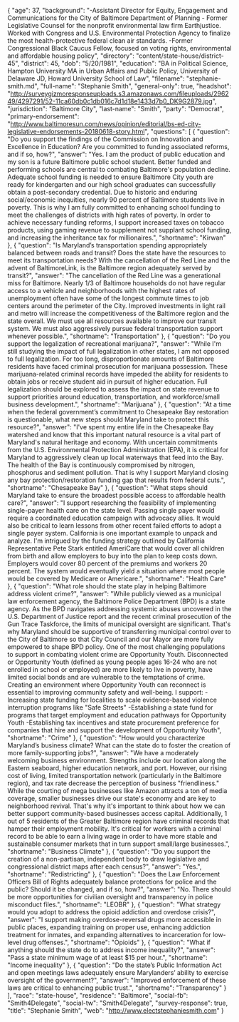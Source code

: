 {
  "age": 37,
  "background": "-Assistant Director for Equity, Engagement and Communications for the City of Baltimore Department of Planning  - Former Legislative Counsel for the nonprofit environmental law firm Earthjustice. Worked with Congress and U.S. Environmental Protection Agency to finalize the most health-protective federal clean air standards.  -Former Congressional Black Caucus Fellow, focused on voting rights, environmental and affordable housing policy",
  "directory": "content/state-house/district-45",
  "district": 45,
  "dob": "5/20/1981",
  "education": "BA in Political Science, Hampton University  MA in Urban Affairs and Public Policy, University of Delaware  JD, Howard University School of Law",
  "filename": "stephanie-smith.md",
  "full-name": "Stephanie Smith",
  "general-only": true,
  "headshot": "http://surveygizmoresponseuploads.s3.amazonaws.com/fileuploads/296249/4297291/52-11ca60db0c1db016c7d1d18e1433d7b0_DK9G2879.jpg",
  "jurisdiction": "Baltimore City",
  "last-name": "Smith",
  "party": "Democrat",
  "primary-endorsement": "http://www.baltimoresun.com/news/opinion/editorial/bs-ed-city-legislative-endorsements-20180618-story.html",
  "questions": [
    {
      "question": "Do you support the findings of the Commission on Innovation and Excellence in Education? Are you committed to funding associated reforms, and if so, how?",
      "answer": "Yes. I am the product of public education and my son is a future Baltimore public school student.  Better funded and performing schools are central to combating Baltimore's population decline. Adequate school funding is needed to ensure Baltimore City youth are ready for kindergarten and our high school graduates can successfully obtain a post-secondary credential.  Due to historic and enduring social/economic inequities, nearly 90 percent of Baltimore students live in poverty.  This is why I am fully committed to enhancing school funding to meet the challenges of districts with high rates of poverty.  In order to achieve necessary funding reforms, I support increased taxes on tobacco products, using gaming revenue to supplement not supplant school funding, and increasing the inheritance tax for millionaires.",
      "shortname": "Kirwan"
    },
    {
      "question": "Is Maryland’s transportation spending appropriately balanced between roads and transit? Does the state have the resources to meet its transportation needs? With the cancellation of the Red Line and the advent of BaltimoreLink, is the Baltimore region adequately served by transit?",
      "answer": "The cancellation of the Red Line was a generational miss for Baltimore.  Nearly 1/3 of Baltimore households do not have regular access to a vehicle and neighborhoods with the highest rates of unemployment often have some of the longest commute times to job centers around the perimeter of the City.  Improved investments in light rail and metro will increase the competitiveness of the Baltimore region and the state overall. We must use all resources available to improve our transit system. We must also aggressively pursue federal transportation support whenever possible.",
      "shortname": "Transportation"
    },
    {
      "question": "Do you support the legalization of recreational marijuana?",
      "answer": "While I'm still studying the impact of full legalization in other states, I am not opposed to full legalization.  For too long, disproportionate amounts of Baltimore residents have faced criminal prosecution for marijuana possession. These marijuana-related criminal records have impeded the ability for residents to obtain jobs or receive student aid in pursuit of higher education. Full legalization should be explored to assess the impact on state revenue to support priorities around education, transportation, and workforce/small business development.",
      "shortname": "Marijuana"
    },
    {
      "question": "At a time when the federal government’s commitment to Chesapeake Bay restoration is questionable, what new steps should Maryland take to protect this resource?",
      "answer": "I've spent my entire life in the Chesapeake Bay watershed and know that this important natural resource is a vital part of Maryland's natural heritage and economy. With uncertain commitments from the U.S. Environmental Protection Administration (EPA), it is critical for Maryland to aggressively clean up local waterways that feed into the Bay. The health of the Bay is continuously compromised by nitrogen, phosphorus and sediment pollution.  That is why I support Maryland closing any bay protection/restoration funding gap that results from federal cuts.",
      "shortname": "Chesapeake Bay"
    },
    {
      "question": "What steps should Maryland take to ensure the broadest possible access to affordable health care?",
      "answer": "I support researching the feasibility of implementing single-payer health care on the state level. Passing single payer would require a coordinated education campaign with advocacy allies. It would also be critical to learn lessons from other recent failed efforts to adopt a single payer system. California is one important example to unpack and analyze. I'm intrigued by the funding strategy outlined by California Representative Pete Stark entitled AmeriCare that would cover all children from birth and allow employers to buy into the plan to keep costs down. Employers would cover 80 percent of the premiums and workers 20 percent. The system would eventually yield a situation where most people would be covered by Medicare or Americare.",
      "shortname": "Health Care"
    },
    {
      "question": "What role should the state play in helping Baltimore address violent crime?",
      "answer": "While publicly viewed as a municipal law enforcement agency, the Baltimore Police Department (BPD) is a state agency. As the BPD navigates addressing systemic abuses uncovered in the U.S. Department of Justice report and the recent criminal prosecution of the Gun Trace Taskforce, the limits of municipal oversight are significant. That's why Maryland should be supportive of transferring municipal control over to the City of Baltimore so that City Council and our Mayor are more fully empowered to shape BPD policy.   One of the most challenging populations to support in combating violent crime are Opportunity Youth. Disconnected or Opportunity Youth (defined as young people ages 16-24 who are not enrolled in school or employed) are more likely to live in poverty, have limited social bonds and are vulnerable to the temptations of crime. Creating an environment where Opportunity Youth can reconnect is essential to improving community safety and well-being.  I support:  -Increasing state funding for localities to scale evidence-based violence interruption programs like \"Safe Streets\" -Establishing a state fund for programs that target employment and education pathways for Opportunity Youth -Establishing tax incentives and state procurement preference for companies that hire and support the development of Opportunity Youth",
      "shortname": "Crime"
    },
    {
      "question": "How would you characterize Maryland’s business climate? What can the state do to foster the creation of more family-supporting jobs?",
      "answer": "We have a moderately welcoming business environment. Strengths include our location along the Eastern seaboard, higher education network, and port. However, our rising cost of living, limited transportation network (particularly in the Baltimore region), and tax rate decrease the perception of business \"friendliness.\"  While the courting of mega businesses like Amazon attracts a ton of media coverage, smaller businesses drive our state's economy and are key to neighborhood revival. That's why it's important to think about how we can better support community-based businesses access capital. Additionally, 1 out of 5 residents of the Greater Baltimore region have criminal records that hamper their employment mobility.  It's critical for workers with a criminal record to be able to earn a living wage in order to have more stable and sustainable consumer markets that in turn support small/large businesses.",
      "shortname": "Business Climate"
    },
    {
      "question": "Do you support the creation of a non-partisan, independent body to draw legislative and congressional district maps after each census?",
      "answer": "Yes.",
      "shortname": "Redistricting"
    },
    {
      "question": "Does the Law Enforcement Officers Bill of Rights adequately balance protections for police and the public? Should it be changed, and if so, how?",
      "answer": "No. There should be more opportunities for civilian oversight and transparency in police misconduct files.",
      "shortname": "LEOBR"
    },
    {
      "question": "What strategy would you adopt to address the opioid addiction and overdose crisis?",
      "answer": "I support making overdose-reversal drugs more accessible in public places, expanding training on proper use, enhancing addiction treatment for inmates, and expanding alternatives to incarceration for low-level drug offenses.",
      "shortname": "Opioids"
    },
    {
      "question": "What if anything should the state do to address income inequality?",
      "answer": "Pass a state minimum wage of at least $15 per hour.",
      "shortname": "Income inequality"
    },
    {
      "question": "Do the state’s Public Information Act and open meetings laws adequately ensure Marylanders’ ability to exercise oversight of the government?",
      "answer": "Improved enforcement of these laws are critical to enhancing public trust.",
      "shortname": "Transparency"
    }
  ],
  "race": "state-house",
  "residence": "Baltimore",
  "social-fb": "Smith4Delegate",
  "social-tw": "Smith4Delegate",
  "survey-response": true,
  "title": "Stephanie Smith",
  "web": "http://www.electstephaniesmith.com"
}
